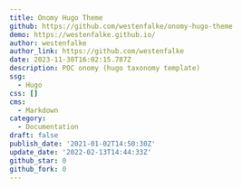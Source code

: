 ```yaml
---
title: Onomy Hugo Theme
github: https://github.com/westenfalke/onomy-hugo-theme
demo: https://westenfalke.github.io/
author: westenfalke
author_link: https://github.com/westenfalke
date: 2023-11-30T16:02:15.787Z
description: POC onomy (hugo taxonomy template)
ssg:
  - Hugo
css: []
cms:
  - Markdown
category:
  - Documentation
draft: false
publish_date: '2021-01-02T14:50:30Z'
update_date: '2022-02-13T14:44:33Z'
github_star: 0
github_fork: 0
---
```

